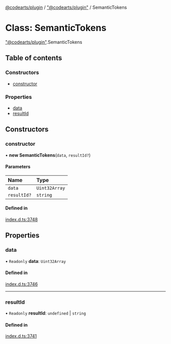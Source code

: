 [@codearts/plugin](../README.md) / ["@codearts/plugin"](../modules/_codearts_plugin_.md) / SemanticTokens

# Class: SemanticTokens

["@codearts/plugin"](../modules/_codearts_plugin_.md).SemanticTokens

## Table of contents

### Constructors

- [constructor](codearts_plugin_.SemanticTokens.md#constructor)

### Properties

- [data](codearts_plugin_.SemanticTokens.md#data)
- [resultId](codearts_plugin_.SemanticTokens.md#resultid)

## Constructors

### constructor

• **new SemanticTokens**(`data`, `resultId?`)

#### Parameters

| Name | Type |
| :------ | :------ |
| `data` | `Uint32Array` |
| `resultId?` | `string` |

#### Defined in

[index.d.ts:3748](https://github.com/huaweicloud/cloudide-plugin-api/blob/3b0eee8/index.d.ts#L3748)

## Properties

### data

• `Readonly` **data**: `Uint32Array`

#### Defined in

[index.d.ts:3746](https://github.com/huaweicloud/cloudide-plugin-api/blob/3b0eee8/index.d.ts#L3746)

___

### resultId

• `Readonly` **resultId**: `undefined` \| `string`

#### Defined in

[index.d.ts:3741](https://github.com/huaweicloud/cloudide-plugin-api/blob/3b0eee8/index.d.ts#L3741)
